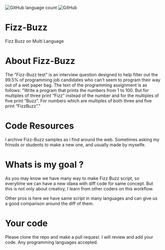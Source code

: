 ![GitHub language count](https://img.shields.io/github/languages/count/Milad-Abooali/Fizz-Buzz)
![GitHub](https://img.shields.io/github/license/Milad-Abooali/Fizz-Buzz)
# Fizz-Buzz


Fizz Buzz on Multi Language

# About Fizz-Buzz
The "Fizz-Buzz test" is an interview question designed to help filter out the 99.5% of programming job candidates who can't seem to program their way out of a wet paper bag. The text of the programming assignment is as follows:
"Write a program that prints the numbers from 1 to 100. But for multiples of three print “Fizz” instead of the number and for the multiples of five print “Buzz”. For numbers which are multiples of both three and five print “FizzBuzz”."


# Code Resources

I archive Fizz-Buzz samples as i find around the web.
Sometimes asking my frinsds or students to make a new one, and usually made by myselfe.

# Whats is my goal ?

As you may know we have many way to make Fizz Buzz script, so everytime we can have a new idaea with diff code for same concept. But this is not only about creativy, I learn from other coders on this workflow.

Other pros is here we have same script in many languages and can give us a good comparison around the diff of them.

# Your code
Please clone the repo and make a pull request. I will review and add your code. 
Any programming languages accepted.
